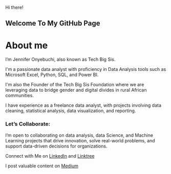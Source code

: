 Hi there!
## Welcome To My GitHub Page
# About me
I’m Jennifer Onyebuchi, also known as Tech Big Sis. 

I'm a passionate data analyst with proficiency in Data Analysis tools such as Microsoft Excel, Python, SQL, and Power BI.

I'm also the Founder of the Tech Big Sis Foundation where we are leveraging data to bridge gender and digital divides in rural African communities.

I have experience as a freelance data analyst, with projects involving data cleaning, statistical analysis, data visualization, and reporting.

### Let’s Collaborate:
I’m open to collaborating on data analysis, data Science, and Machine Learning projects that drive innovation, solve real-world problems, and support data-driven decisions for organizations.

Connect with Me on [LinkedIn](https://www.linkedin.com/in/jennifer-ezinne-onyebuchi/) and [Linktree](https://linktr.ee/JenniferOnyebuchi)

I post valuable content on [Medium](https://medium.com/@onyebuchijennifer2015)
